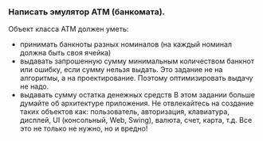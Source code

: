### Написать эмулятор АТМ (банкомата).
Объект класса АТМ должен уметь:

- принимать банкноты разных номиналов (на каждый номинал должна быть своя ячейка)
- выдавать запрошенную сумму минимальным количеством банкнот или ошибку, если сумму нельзя выдать. Это задание не на алгоритмы, а на проектирование. Поэтому оптимизировать выдачу не надо.
- выдавать сумму остатка денежных средств В этом задании больше думайте об архитектуре приложения. Не отвлекайтесь на создание таких объектов как: пользователь, авторизация, клавиатура, дисплей, UI (консольный, Web, Swing), валюта, счет, карта, т.д. Все это не только не нужно, но и вредно!

